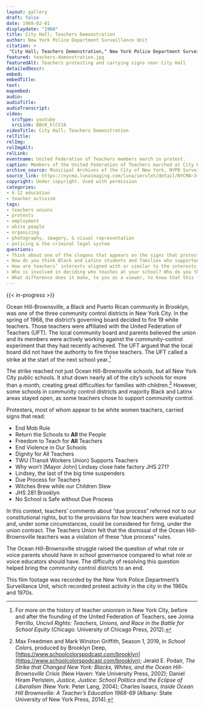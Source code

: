 ```yaml
--- 
layout: gallery
draft: false
date: 1968-02-01
displaydate: "1968"
title: City Hall; Teachers Demonstration
author: New York Police Department Surveillance Unit
citation: >
 "City Hall; Teachers Demonstration," New York Police Department Surveillance Unit, in New York City Civil Rights History Project, Accessed: [Month Day, Year], https://nyccivilrightshistory.org/gallery/teachers-demonstration.
featured: teachers-demonstration.jpg
featuredAlt: Teachers protesting and carrying signs near City Hall
detailedDescr: 
embed: 
embedTitle: 
text: 
mapembed: 
audio: 
audioTitle: 
audioTranscript: 
video: 
  srcType: youtube
  srcLink: BBcK_klCV18
videoTitle: City Hall; Teachers Demonstration
relTitle: 
relImg: 
relImgAlt: 
relLink: 
eventname: United Federation of Teachers members march in protest.
caption: Members of the United Federation of Teachers marched at City Hall during the 1968 teachers strike in opposition to community control.
archive_source: Municipal Archives of the City of New York, NYPD Surveillance Film
source_link: https://nycma.lunaimaging.com/luna/servlet/detail/NYCMA~3~3~771~1232939:City-Hall--Teachers-Demonstration
copyright: Under copyright. Used with permission
categories: 
- k-12 education
- teacher activism
tags: 
- teachers unions
- protests
- employment
- white people
- organizing
- photography, imagery, & visual representation
- policing & the criminal legal system
questions: 
- Think about one of the slogans that appears on the signs that protesting teachers are carrying. What is communicated by this slogan? Why are the protesters choosing this message? 
- How do you think Black and Latinx students and families who supported community control felt when they saw white teachers marching to demonstrate against community control?
- How are teachers’ interests aligned with or similar to the interests of their students and the communities in which they teach? How are they different? 
- Who is involved in deciding who teaches at your school? Who do you think should be involved in deciding who teaches at your school? What are the pros and cons of these approaches?
- What difference does it make, to you as a viewer, to know that this footage was recorded by the New York Police Department? Why do you think the NYPD was recording this footage? How does that affect what we can learn from it?
--- 
```

 
{{< in-progress >}}

Ocean Hill-Brownsville, a Black and Puerto Rican community in Brooklyn, was one of the three community control districts in New York City. In the spring of 1968, the district’s governing board decided to fire 19 white teachers. Those teachers were affiliated with the United Federation of Teachers (UFT). The local community board and parents believed the union and its members were actively working against the community-control experiment that they had recently achieved. The UFT argued that the local board did not have the authority to fire those teachers. The UFT called a strike at the start of the next school year.[^1]  

The strike reached not just Ocean Hill-Brownsville schools, but all New York City public schools. It shut down nearly all of the city’s schools for more than a month, creating great difficulties for families with children.[^2] However, some schools in community control districts and majority Black and Latinx areas stayed open, as some teachers chose to support community control.

Protesters, most of whom appear to be white women teachers, carried signs that read:

- End Mob Rule
- Return the Schools to **All** the People
- Freedom to Teach for **All** Teachers
- End Violence in Our Schools
- Dignity for All Teachers
- TWU (Transit Workers Union) Supports Teachers
- Why won’t \[Mayor John\] Lindsay close hate factory JHS 271?
- Lindsey, the last of the big time suspenders
- Due Process for Teachers
- Witches Brew while our Children Stew
- JHS 281 Brooklyn
- No School is Safe without Due Process

In this context, teachers’ comments about “due process” referred not to our constitutional rights, but to the provisions for how teachers were evaluated and, under some circumstances, could be considered for firing, under the union contract. The Teachers Union felt that the dismissal of the Ocean Hill-Brownsville teachers was a violation of these “due process” rules.

The Ocean Hill-Brownsville struggle raised the question of what role or voice parents should have in school governance compared to what role or voice educators should have. The difficulty of resolving this question helped bring the community control districts to an end.

This film footage was recorded by the New York Police Department’s Surveillance Unit, which recorded protest activity in the city in the 1960s and 1970s.

[^1]: For more on the history of teacher unionism in New York City, before and after the founding of the United Federation of Teachers, see Jonna Perrillo, *Uncivil Rights: Teachers, Unions, and Race in the Battle for School Equity* (Chicago: University of Chicago Press, 2012).

[^2]: Max Freedmen and Mark Winston Griffith, Season 1, 2019, in *School Colors,* produced by Brooklyn Deep, [https://www.schoolcolorspodcast.com/brooklyn](https://www.schoolcolorspodcast.com/brooklyn); Jerald E. Podair, *The Strike that Changed New York: Blacks, Whites, and the Ocean Hill-Brownsville Crisis* (New Haven: Yale University Press, 2002); Daniel Hiram Perlstein, *Justice, Justice: School Politics and the Eclipse of Liberalism* (New York: Peter Lang, 2004); Charles Isaacs, *Inside Ocean Hill Brownsville: A Teacher’s Education 1968-69* (Albany: State University of New York Press, 2014).
